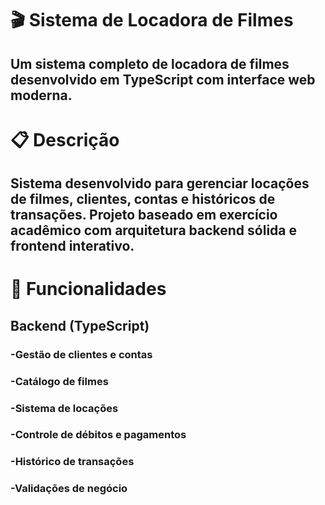 # 🎬 Sistema de Locadora de Filmes
## Um sistema completo de locadora de filmes desenvolvido em TypeScript com interface web moderna.

# 📋 Descrição
## Sistema desenvolvido para gerenciar locações de filmes, clientes, contas e históricos de transações. Projeto baseado em exercício acadêmico com arquitetura backend sólida e frontend interativo.

# 🚀 Funcionalidades

## Backend (TypeScript)

### -Gestão de clientes e contas

### -Catálogo de filmes

### -Sistema de locações

### -Controle de débitos e pagamentos

### -Histórico de transações

### -Validações de negócio
